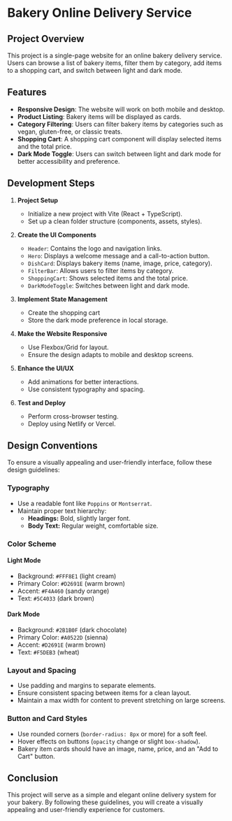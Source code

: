 # Bakery Online Delivery Service

## Project Overview

This project is a single-page website for an online bakery delivery service. Users can browse a list of bakery items, filter them by category, add items to a shopping cart, and switch between light and dark mode.

## Features

- **Responsive Design**: The website will work on both mobile and desktop.
- **Product Listing**: Bakery items will be displayed as cards.
- **Category Filtering**: Users can filter bakery items by categories such as vegan, gluten-free, or classic treats.
- **Shopping Cart**: A shopping cart component will display selected items and the total price.
- **Dark Mode Toggle**: Users can switch between light and dark mode for better accessibility and preference.

## Development Steps

1. **Project Setup**
   - Initialize a new project with Vite (React + TypeScript).
   - Set up a clean folder structure (components, assets, styles).

2. **Create the UI Components**
   - `Header`: Contains the logo and navigation links.
   - `Hero`: Displays a welcome message and a call-to-action button.
   - `DishCard`: Displays bakery items (name, image, price, category).
   - `FilterBar`: Allows users to filter items by category.
   - `ShoppingCart`: Shows selected items and the total price.
   - `DarkModeToggle`: Switches between light and dark mode.

3. **Implement State Management**
   - Create the shopping cart
   - Store the dark mode preference in local storage.

4. **Make the Website Responsive**
   - Use Flexbox/Grid for layout.
   - Ensure the design adapts to mobile and desktop screens.

5. **Enhance the UI/UX**
   - Add animations for better interactions.
   - Use consistent typography and spacing.

6. **Test and Deploy**
   - Perform cross-browser testing.
   - Deploy using Netlify or Vercel.

## Design Conventions

To ensure a visually appealing and user-friendly interface, follow these design guidelines:

### Typography

- Use a readable font like `Poppins` or `Montserrat`.
- Maintain proper text hierarchy:
  - **Headings:** Bold, slightly larger font.
  - **Body Text:** Regular weight, comfortable size.

### Color Scheme

#### Light Mode

- Background: `#FFF8E1` (light cream)
- Primary Color: `#D2691E` (warm brown)
- Accent: `#F4A460` (sandy orange)
- Text: `#5C4033` (dark brown)

#### Dark Mode

- Background: `#2B1B0F` (dark chocolate)
- Primary Color: `#A0522D` (sienna)
- Accent: `#D2691E` (warm brown)
- Text: `#F5DEB3` (wheat)

### Layout and Spacing

- Use padding and margins to separate elements.
- Ensure consistent spacing between items for a clean layout.
- Maintain a max width for content to prevent stretching on large screens.

### Button and Card Styles

- Use rounded corners (`border-radius: 8px` or more) for a soft feel.
- Hover effects on buttons (`opacity` change or slight `box-shadow`).
- Bakery item cards should have an image, name, price, and an "Add to Cart" button.

## Conclusion

This project will serve as a simple and elegant online delivery system for your bakery. By following these guidelines, you will create a visually appealing and user-friendly experience for customers.
